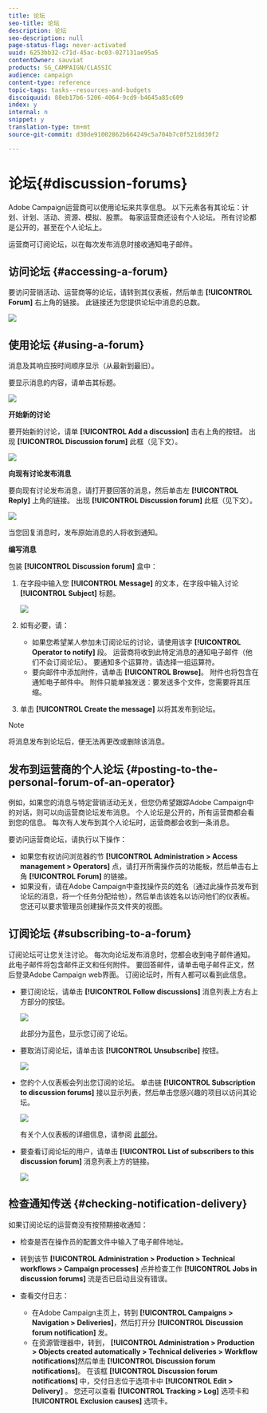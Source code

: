 ```yaml
---
title: 论坛
seo-title: 论坛
description: 论坛
seo-description: null
page-status-flag: never-activated
uuid: 6253bb32-c71d-45ac-bc03-027131ae95a5
contentOwner: sauviat
products: SG_CAMPAIGN/CLASSIC
audience: campaign
content-type: reference
topic-tags: tasks--resources-and-budgets
discoiquuid: 88eb17b6-5206-4064-9cd9-b4645a85c609
index: y
internal: n
snippet: y
translation-type: tm+mt
source-git-commit: d30de91002862b664249c5a704b7c0f521dd30f2

---
```



# 论坛{#discussion-forums}

Adobe Campaign运营商可以使用论坛来共享信息。 以下元素各有其论坛：计划、计划、活动、资源、模拟、股票。 每家运营商还设有个人论坛。 所有讨论都是公开的，甚至在个人论坛上。

运营商可订阅论坛，以在每次发布消息时接收通知电子邮件。

## 访问论坛 {#accessing-a-forum}

要访问营销活动、运营商等的论坛，请转到其仪表板，然后单击 **[!UICONTROL Forum]** 右上角的链接。 此链接还为您提供论坛中消息的总数。

![](assets/mrm_forum_access_link.png)

## 使用论坛 {#using-a-forum}

消息及其响应按时间顺序显示（从最新到最旧）。

要显示消息的内容，请单击其标题。

![](assets/mrm_forum_expand_msg.png)

**开始新的讨论**

要开始新的讨论，请单 **[!UICONTROL Add a discussion]** 击右上角的按钮。 出现 **[!UICONTROL Discussion forum]** 此框（见下文）。

![](assets/mrm_forum_new_thread.png)

**向现有讨论发布消息**

要向现有讨论发布消息，请打开要回答的消息，然后单击左 **[!UICONTROL Reply]** 上角的链接。 出现 **[!UICONTROL Discussion forum]** 此框（见下文）。

![](assets/mrm_forum_answer_msg.png)

当您回复消息时，发布原始消息的人将收到通知。

**编写消息**

包装 **[!UICONTROL Discussion forum]** 盒中：

1. 在字段中输入您 **[!UICONTROL Message]** 的文本，在字段中输入讨论 **[!UICONTROL Subject]** 标题。

   ![](assets/mrm_forum_edit_msg.png)

1. 如有必要，请：

   * 如果您希望某人参加未订阅论坛的讨论，请使用该字 **[!UICONTROL Operator to notify]** 段。 运营商将收到此特定消息的通知电子邮件（他们不会订阅论坛）。 要通知多个运算符，请选择一组运算符。
   * 要向邮件中添加附件，请单击 **[!UICONTROL Browse]**。 附件也将包含在通知电子邮件中。 附件只能单独发送：要发送多个文件，您需要将其压缩。

1. 单击 **[!UICONTROL Create the message]** 以将其发布到论坛。

>[!NOTE]
>
>将消息发布到论坛后，便无法再更改或删除该消息。

## 发布到运营商的个人论坛 {#posting-to-the-personal-forum-of-an-operator}

例如，如果您的消息与特定营销活动无关，但您仍希望跟踪Adobe Campaign中的对话，则可以向运营商论坛发布消息。 个人论坛是公开的，所有运营商都会看到您的信息。 每次有人发布到其个人论坛时，运营商都会收到一条消息。

要访问运营商论坛，请执行以下操作：

* 如果您有权访问浏览器的节 **[!UICONTROL Administration > Access management > Operators]** 点，请打开所需操作员的功能板，然后单击右上角 **[!UICONTROL Forum]** 的链接。
* 如果没有，请在Adobe Campaign中查找操作员的姓名（通过此操作员发布到论坛的消息，将一个任务分配给他），然后单击该姓名以访问他们的仪表板。 您还可以要求管理员创建操作员文件夹的视图。

## 订阅论坛 {#subscribing-to-a-forum}

订阅论坛可让您关注讨论。 每次向论坛发布消息时，您都会收到电子邮件通知。 此电子邮件将包含邮件正文和任何附件。 要回答邮件，请单击电子邮件正文，然后登录Adobe Campaign web界面。 订阅论坛时，所有人都可以看到此信息。

* 要订阅论坛，请单击 **[!UICONTROL Follow discussions]** 消息列表上方右上方部分的按钮。

   ![](assets/mrm_forum_subscribe.png)

   此部分为蓝色，显示您订阅了论坛。

* 要取消订阅论坛，请单击该 **[!UICONTROL Unsubscribe]** 按钮。

   ![](assets/mrm_forum_unsubscribe.png)

* 您的个人仪表板会列出您订阅的论坛。 单击链 **[!UICONTROL Subscription to discussion forums]** 接以显示列表，然后单击您感兴趣的项目以访问其论坛。

   ![](assets/platform_dashboard_operator_subscr_forums.png)

   有关个人仪表板的详细信息，请参阅 [此部分](../../platform/using/access-management.md#operators)。

* 要查看订阅论坛的用户，请单击 **[!UICONTROL List of subscribers to this discussion forum]** 消息列表上方的链接。

   ![](assets/mrm_forum_subscribers.png)

## 检查通知传送 {#checking-notification-delivery}

如果订阅论坛的运营商没有按预期接收通知：

* 检查是否在操作员的配置文件中输入了电子邮件地址。
* 转到该节 **[!UICONTROL Administration > Production > Technical workflows > Campaign processes]** 点并检查工作 **[!UICONTROL Jobs in discussion forums]** 流是否已启动且没有错误。
* 查看交付日志：

   * 在Adobe Campaign主页上，转到 **[!UICONTROL Campaigns > Navigation > Deliveries]**，然后打开分 **[!UICONTROL Discussion forum notification]** 发。
   * 在资源管理器中，转到， **[!UICONTROL Administration > Production > Objects created automatically > Technical deliveries > Workflow notifications]**&#x200B;然后单击 **[!UICONTROL Discussion forum notifications]**。
   在该框 **[!UICONTROL Discussion forum notifications]** 中，交付日志位于选项卡中 **[!UICONTROL Edit > Delivery]** 。 您还可以查看 **[!UICONTROL Tracking > Log]** 选项卡和 **[!UICONTROL Exclusion causes]** 选项卡。

